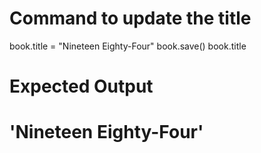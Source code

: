 # Command to update the title
book.title = "Nineteen Eighty-Four"
book.save()
book.title
# Expected Output
# 'Nineteen Eighty-Four'

